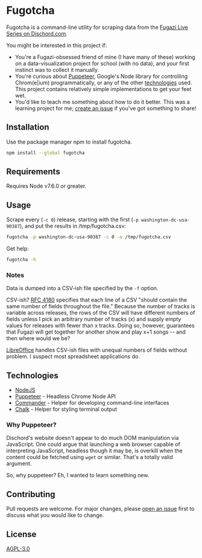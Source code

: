 # Fugotcha

Fugotcha is a command-line utility for scraping data from the [Fugazi Live
Series on Dischord.com](https://www.dischord.com/fugazi_live_series).

You might be interested in this project if:
* You're a Fugazi-obsessed friend of mine (I have many of these) working on a
  data-visualization project for school (with no data), and your first instinct
  was to collect it manually.
* You're curious about [Puppeteer](https://github.com/GoogleChrome/puppeteer),
  Google's Node library for controlling Chrom(e|ium) programmatically, or any of
  the other [technologies](#technologies) used. This project contains relatively
  simple implementations to get your feet wet.
* You'd like to teach me something about how to do it better. This was a
  learning project for me; [create an issue](https://github.com/GinkgoFJG/fugotcha/new)
  if you've got something to share!

## Installation

Use the package manager npm to install fugotcha.

```bash
npm install --global fugotcha
```

## Requirements
Requires Node v7.6.0 or greater.

## Usage

Scrape every (`-c 0`) release, starting with the first
(`-p washington-dc-usa-90387`), and put the results in /tmp/fugotcha.csv:

```bash
fugotcha -p washington-dc-usa-90387 -c 0 -o /tmp/fugotcha.csv
```

Get help:
```bash
fugotcha -h
```

### Notes
Data is dumped into a CSV-ish file specified by the `-f` option.

CSV-ish? [RFC 4180](https://tools.ietf.org/html/rfc4180) specifies that each
line of a CSV "should contain the same number of fields throughout the file."
Because the number of tracks is variable across releases, the rows of the CSV
will have different numbers of fields unless I  pick an arbitrary number of
tracks (x) and supply empty values for releases with fewer than x tracks.
Doing so, however, guarantees that Fugazi will get together for another show
and play x+1 songs -- and then where would we be?

[LibreOffice](https://www.libreoffice.org/) handles CSV-ish files with unequal
numbers of fields without problem. I suspect most spreadsheet applications do.

## Technologies
* [NodeJS](https://nodejs.org)
* [Puppeteer](https://github.com/GoogleChrome/puppeteer) - Headless Chrome Node
  API
* [Commander](https://www.npmjs.com/package/commander) - Helper for developing
  command-line interfaces
* [Chalk](https://www.npmjs.com/package/chalk) - Helper for styling terminal
  output

### Why Puppeteer?
Dischord's website doesn't appear to do much DOM manipulation via JavaScript.
One could argue that launching a web browser capable of interpreting JavaScript,
headless though it may be, is overkill when the content could be fetched using
`wget` or similar. That's a totally valid argument.

So, why puppeteer? Eh, I wanted to learn something new.

## Contributing
Pull requests are welcome. For major changes, please [open an
issue]((https://github.com/GinkgoFJG/fugotcha/new)) first to discuss what you
would like to change.

## License
[AGPL-3.0](https://choosealicense.com/licenses/agpl-3.0/)